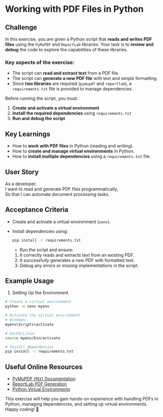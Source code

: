 # Working with PDF Files in Python

## Challenge

In this exercise, you are given a Python script that **reads and writes PDF files** using the `PyMuPDF` and `ReportLab` libraries. Your task is to **review and debug** the code to explore the capabilities of these libraries.

### Key aspects of the exercise:

- The script can **read and extract text** from a PDF file.
- The script can **generate a new PDF file** with text and simple formatting.
- Since **two libraries** are required (`pymupdf` and `reportlab`), a `requirements.txt` file is provided to manage dependencies.

Before running the script, you must:

1. **Create and activate a virtual environment**
2. **Install the required dependencies** using `requirements.txt`
3. **Run and debug the script**

## Key Learnings

- How to **work with PDF files** in Python (reading and writing).
- How to **create and manage virtual environments** in Python.
- How to **install multiple dependencies** using a `requirements.txt` file.

## User Story

As a developer,  
I want to read and generate PDF files programmatically,  
So that I can automate document processing tasks.

## Acceptance Criteria

- Create and activate a virtual environment (`venv`).
- Install dependencies using:

  ```bash
  pip install -r requirements.txt
  ```

  - Run the script and ensure:

  1. It correctly reads and extracts text from an existing PDF.
  2. It successfully generates a new PDF with formatted text.
  3. Debug any errors or missing implementations in the script.

## Example Usage

1. Setting Up the Environment

```bash
# Create a virtual environment
python -m venv myenv

# Activate the virtual environment
# Windows:
myenv\Scripts\activate

# macOS/Linux:
source myenv/bin/activate

# Install dependencies
pip install -r requirements.txt
```

## Useful Online Resources

- [PyMuPDF (fitz) Documentation](https://pymupdf.readthedocs.io/en/latest/)
- [ReportLab PDF Generation](https://www.reportlab.com/docs/reportlab-userguide.pdf)
- [Python Virtual Environments](https://docs.python.org/3/tutorial/venv.html)

This exercise will help you gain hands-on experience with handling PDFs in Python, managing dependencies, and setting up virtual environments. Happy coding! 🚀
